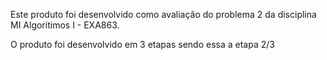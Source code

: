 Este produto foi desenvolvido como avaliação do problema 2 da disciplina MI Algoritimos I - EXA863.

O produto foi desenvolvido em 3 etapas sendo essa a etapa 2/3
